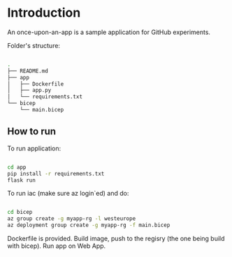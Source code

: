 # Introduction

An once-upon-an-app is a sample application for GitHub experiments.

Folder's structure: 

```bash 

.
├── README.md
├── app
│   ├── Dockerfile
│   ├── app.py
│   └── requirements.txt
└── bicep
    └── main.bicep

```

## How to run

To run application: 

```bash

cd app
pip install -r requirements.txt
flask run

```

To run iac (make sure az login`ed) and do:

```bash

cd bicep
az group create -g myapp-rg -l westeurope
az deployment group create -g myapp-rg -f main.bicep

```

Dockerfile is provided. Build image, push to the regisry (the one being build with bicep). Run app on Web App.